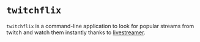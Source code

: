 # `twitchflix`

`twitchflix` is a command-line application to look for popular streams from twitch and watch them instantly thanks to [livestreamer](http://docs.livestreamer.io/).
